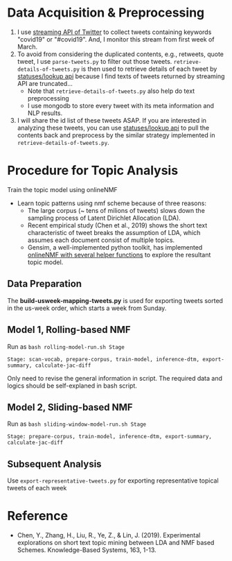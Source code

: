 # Data Acquisition & Preprocessing
1. I use [streaming API of Twitter](https://developer.twitter.com/en/docs/tweets/filter-realtime/overview) to collect tweets containing keywords "covid19" or "#covid19". And, I monitor this stream from first week of March.
2. To avoid from considering the duplicated contents, e.g., retweets, quote tweet, I use `parse-tweets.py` to filter out those tweets. `retrieve-details-of-tweets.py` is then used to retrieve details of each tweet by [statuses/lookup api](https://developer.twitter.com/en/docs/tweets/post-and-engage/api-reference/get-statuses-lookup) because I find texts of tweets returned by streaming API are truncated...
    - Note that `retrieve-details-of-tweets.py` also help do text preprocessing 
    - I use mongodb to store every tweet with its meta information and NLP results.
3. I will share the id list of these tweets ASAP. If you are interested in analyzing these tweets, you can use [statuses/lookup api](https://developer.twitter.com/en/docs/tweets/post-and-engage/api-reference/get-statuses-lookup) to pull the contents back and preprocess by the similar strategy implemented in `retrieve-details-of-tweets.py`.

# Procedure for Topic Analysis
Train the topic model using onlineNMF 
- Learn topic patterns using nmf scheme because of three reasons:
    - The large corpus (~ tens of milions of tweets) slows down the sampling process of Latent Dirichlet Allocation (LDA).
    - Recent empirical study (Chen et al., 2019) shows the short text characteristic of tweet breaks the assumption of LDA, which assumes each document consist of multiple topics.
    - Gensim, a well-implemented python toolkit, has implemented [onlineNMF with several helper functions](https://radimrehurek.com/gensim/models/nmf.html) to explore the resultant topic model.

## Data Preparation
The **build-usweek-mapping-tweets.py** is used for exporting tweets sorted in the us-week order, which starts a week from Sunday.

## Model 1, Rolling-based NMF
Run as ```bash rolling-model-run.sh Stage```

    Stage: scan-vocab, prepare-corpus, train-model, inference-dtm, export-summary, calculate-jac-diff

Only need to revise the general information in script.
The required data and logics should be self-explaned in bash script.

## Model 2, Sliding-based NMF
Run as ```bash sliding-window-model-run.sh Stage```

	Stage: prepare-corpus, train-model, inference-dtm, export-summary, calculate-jac-diff

## Subsequent Analysis
Use `export-representative-tweets.py` for exporting representative topical tweets of each week

# Reference
- Chen, Y., Zhang, H., Liu, R., Ye, Z., & Lin, J. (2019). Experimental explorations on short text topic mining between LDA and NMF based Schemes. Knowledge-Based Systems, 163, 1-13.